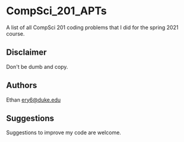 # CompSci_201_APTs

A list of all CompSci 201 coding problems that I did for the spring 2021 course.

## Disclaimer

Don't be dumb and copy.

## Authors

Ethan
ery6@duke.edu

## Suggestions

Suggestions to improve my code are welcome.
